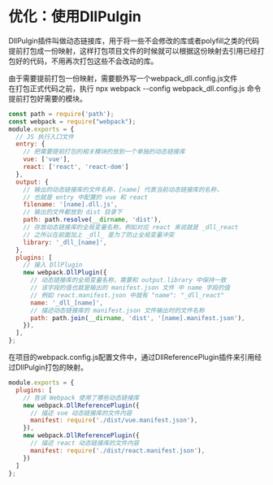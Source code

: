 # 优化：使用DllPulgin

DllPulgin插件叫做动态链接库，用于将一些不会修改的库或者polyfill之类的代码提前打包成一份映射，这样打包项目文件的时候就可以根据这份映射去引用已经打包好的代码，不用再次打包这些不会改动的库。

由于需要提前打包一份映射，需要额外写一个webpack_dll.config.js文件  
在打包正式代码之前，执行 npx webpack --config webpack_dll.config.js 命令提前打包好需要的模块。

```js
const path = require('path');
const webpack = require("webpack");
module.exports = {
  // JS 执行入口文件
  entry: {
    // 把需要提前打包的相关模块的放到一个单独的动态链接库
    vue: ['vue'],
    react: ['react', 'react-dom']
  },
  output: {
    // 输出的动态链接库的文件名称，[name] 代表当前动态链接库的名称，
    // 也就是 entry 中配置的 vue 和 react
    filename: '[name].dll.js',
    // 输出的文件都放到 dist 目录下
    path: path.resolve(__dirname, 'dist'),
    // 存放动态链接库的全局变量名称，例如对应 react 来说就是 _dll_react
    // 之所以在前面加上 _dll_ 是为了防止全局变量冲突
    library: '_dll_[name]',
  },
  plugins: [
    // 接入 DllPlugin
    new webpack.DllPlugin({
      // 动态链接库的全局变量名称，需要和 output.library 中保持一致
      // 该字段的值也就是输出的 manifest.json 文件 中 name 字段的值
      // 例如 react.manifest.json 中就有 "name": "_dll_react"
      name: '_dll_[name]',
      // 描述动态链接库的 manifest.json 文件输出时的文件名称
      path: path.join(__dirname, 'dist', '[name].manifest.json'),
    }),
  ],
};
```

在项目的webpack.config.js配置文件中，通过DllReferencePlugin插件来引用经过DllPulgin打包的映射。

```js
module.exports = {
  plugins: [
    // 告诉 Webpack 使用了哪些动态链接库
    new webpack.DllReferencePlugin({
      // 描述 vue 动态链接库的文件内容
      manifest: require('./dist/vue.manifest.json'),
    }),
    new webpack.DllReferencePlugin({
      // 描述 react 动态链接库的文件内容
      manifest: require('./dist/react.manifest.json'),
    })
  ]
};
```
